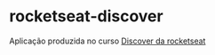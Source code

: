 # rocketseat-discover
Aplicação produzida no curso [Discover da rocketseat](https://www.figma.com/community/file/1187422022288947321/devlinks-projeto-discover)

